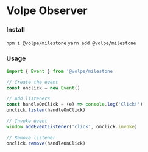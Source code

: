 # Volpe Observer

### Install
`npm i @volpe/milestone`
`yarn add @volpe/milestone`

### Usage
```js
import { Event } from '@volpe/milestone

// Create the event
const onclick = new Event()

// Add listeners
const handleOnClick = (e) => console.log('Click!')
onclick.listen(handleOnClick)

// Invoke event
window.addEventListener('click', onclick.invoke)

// Remove listener
onclick.remove(handleOnClick)
```

